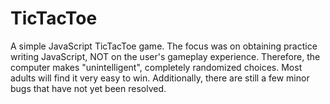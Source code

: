# TicTacToe

A simple JavaScript TicTacToe game.  The focus was on obtaining practice writing JavaScript, NOT on the user's gameplay experience.  Therefore, the computer makes "unintelligent", completely randomized choices. Most adults will find it very easy to win. Additionally, there are still a few minor bugs that have not yet been resolved.
